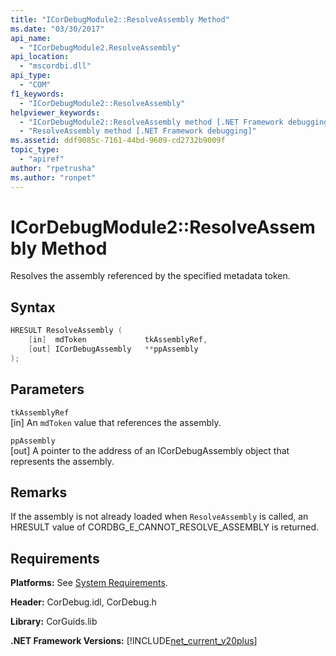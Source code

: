 ```yaml
---
title: "ICorDebugModule2::ResolveAssembly Method"
ms.date: "03/30/2017"
api_name:
  - "ICorDebugModule2.ResolveAssembly"
api_location:
  - "mscordbi.dll"
api_type:
  - "COM"
f1_keywords:
  - "ICorDebugModule2::ResolveAssembly"
helpviewer_keywords:
  - "ICorDebugModule2::ResolveAssembly method [.NET Framework debugging]"
  - "ResolveAssembly method [.NET Framework debugging]"
ms.assetid: ddf9085c-7161-44bd-9609-cd2732b9009f
topic_type:
  - "apiref"
author: "rpetrusha"
ms.author: "ronpet"
---
```


# ICorDebugModule2::ResolveAssembly Method

Resolves the assembly referenced by the specified metadata token.

## Syntax

```cpp
HRESULT ResolveAssembly (
    [in]  mdToken             tkAssemblyRef,
    [out] ICorDebugAssembly   **ppAssembly
);
```

## Parameters

`tkAssemblyRef`\
[in] An `mdToken` value that references the assembly.

`ppAssembly`\
[out] A pointer to the address of an ICorDebugAssembly object that represents the assembly.

## Remarks

If the assembly is not already loaded when `ResolveAssembly` is called, an HRESULT value of CORDBG_E_CANNOT_RESOLVE_ASSEMBLY is returned.

## Requirements

**Platforms:** See [System Requirements](../../../../docs/framework/get-started/system-requirements.md).

**Header:** CorDebug.idl, CorDebug.h

**Library:** CorGuids.lib

**.NET Framework Versions:** [!INCLUDE[net_current_v20plus](../../../../includes/net-current-v20plus-md.md)]
